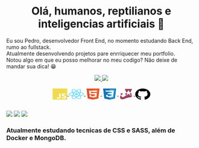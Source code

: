 ### <h1 align="center">Olá, humanos, reptilianos e inteligencias artificiais 🖖</h1>
  Eu sou Pedro, desenvolvedor Front End, no momento estudando Back End, rumo ao fullstack.<br>
  Atualmente desenvolvendo projetos pare enrriquecer meu portfolio.<br>
  Notou algo em que eu posso melhorar no meu codigo? Não deixe de mandar sua dica! 😁<br>
  <div>
    <div align="center">
      <a href="https://github.com/PedroSehn">
      <img style="display: inline_block" height="150em" src="https://github-readme-stats.vercel.app/api?username=PedroSehn&show_icons=true&theme=dracula&include_all_commits=true&count_private=true"/>
      <img style="display: inline_block" height="150em" src="https://github-readme-stats.vercel.app/api/top-langs/?username=PedroSehn&layout=compact&langs_count=7&theme=dracula"/>
    </div>
  </div>
  
  <div style="display: inline_block" align="center"><br>
    <img align="center" alt="Pedro-Js" height="30" width="40" src="https://raw.githubusercontent.com/devicons/devicon/master/icons/javascript/javascript-plain.svg">
    <img align="center" alt="Pedro-React" height="30" width="40" src="https://raw.githubusercontent.com/devicons/devicon/master/icons/react/react-original.svg">
    <img align="center" alt="Pedro-HTML" height="30" width="40" src="https://raw.githubusercontent.com/devicons/devicon/master/icons/html5/html5-original.svg">
    <img align="center" alt="Pedro-CSS" height="30" width="40" src="https://raw.githubusercontent.com/devicons/devicon/master/icons/css3/css3-original.svg">
    <img align="center" alt="Pedro-Jest" height="30" width="40px" src="https://github.com/fabiosenracorrea/fabiosenracorrea/blob/master/icons/jest.png" />
    <img align="center" alt="Pedro-GitHub" height="30" width="40px" src="https://github.com/fabiosenracorrea/fabiosenracorrea/blob/master/icons/github.png" />
  </div>
  
  
 ##
  <div style="display: inline_block"> 
    <a href="https://www.instagram.com/pedro.shu" target="_blank"><img src="https://img.shields.io/badge/-Instagram-%23E4405F?style=for-the-badge&logo=instagram&logoColor=white" target="_blank"></a> 
    <a href = "mailto:pedrorsehn@hotmail.com"><img src="https://img.shields.io/badge/-Outlook-%23333?style=for-the-badge&logo=gmail&logoColor=white" target="_blank"></a>
    <a href="https://www.linkedin.com/in/pedro-rogowski/" target="_blank"><img src="https://img.shields.io/badge/-LinkedIn-%230077B5?style=for-the-badge&logo=linkedin&logoColor=white" target="_blank"></a> 
  </div>
  <h3>Atualmente estudando tecnicas de CSS e SASS, além de Docker e MongoDB.</h3>
